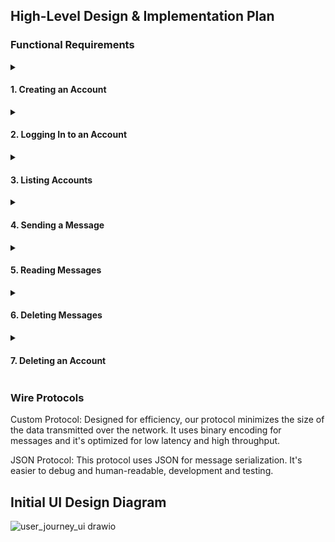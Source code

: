 ## High-Level Design & Implementation Plan

### Functional Requirements

<details>
<summary> <h4> 1. Creating an Account </h4></summary>

- **Description**: Users can create an account by providing a unique username and password. The password is hashed before transmission to ensure security.
- **Implementation**:
  - **Client**: The `src/client/pages/signup_page.py` file handles the UI for account creation and sends the request to the server.
  - **Server**: The `src/server/api.py` file processes the account creation request, checks for username availability, and stores the hashed password in the database (`chat_app.db`).
  - **Database**: The `src/server/db_manager.py` file manages user data storage and retrieval.

</details>

<details>
<summary> <h4> 2. Logging In to an Account </h4></summary>

- **Description**: Users can log in using their username and password. The server verifies the credentials and returns the number of unread messages.
- **Implementation**:
  - **Client**: The `src/client/pages/login_page.py` file handles the login UI and sends the credentials to the server.
  - **Server**: The `src/server/api.py` file verifies the credentials and retrieves the number of unread messages from the database.
  - **Database**: The `src/server/db_manager.py` file handles credential verification and message count retrieval.
  </details>

<details>
<summary> <h4> 3. Listing Accounts </h4></summary>

- **Description**: Users can list all accounts or filter them using a wildcard pattern. The system supports scrolling pagination for large lists.
- **Implementation**:
  - **Client**: The `src/client/pages/users_page.py` file handles the UI for listing accounts and sends the filter request to the server.
  - **Server**: The `src/server/api.py` file processes the request and retrieves the list of accounts from the database.
  - **Database**: The `src/server/db_manager.py` file handles the query and pagination logic.
  </details>

<details>
<summary> <h4> 4. Sending a Message </h4></summary>

- **Description**: Users can send messages to other users. If the recipient is offline, the message is stored until they log in. Messages will deliver immediately if the recipient is logged in and will dynamically update if two users are chatting at the same time. In order to update a user's home page with new messages, they can simply click any button to refresh, including the Home button.
- **Implementation**:
  - **Client**: The `src/client/pages/chat_page.py` file handles the UI for composing and sending messages.
  - **Server**: The `src/server/api.py` file processes the message and checks the recipient's status. If the recipient is offline, the message is stored in the database.
  - **Database**: The `src/server/db_manager.py` file manages message storage and retrieval.
  </details>

<details>
<summary> <h4> 5. Reading Messages </h4></summary>

- **Description**: Users can read their messages. The system allows users to specify the number of messages that are "delivered" as unread messages to the user's home page at once to avoid overwhelming the client. Once users open a chat, those messages are "read", and the new, unread messages (up to the limit specified) will display if the user navigates back to the home page and requests to see their messages again. The messages will populate the user's inbox in order of oldest unreads (up to the limit specified) because we assume that users want to see the answers to whatever prior conversation they had. To prevent the client from being overwhelmed if there are a lot of messages, we allow the client to receive the number of new unread messages they see at once.

- **Implementation**:
  - **Client**: The `chat_page.py` and `settings_page.py` files handles the UI for displaying messages and allowing users to specify the number of unread messages to display at once.
  - **Server**: The `api.py` file processes the request and retrieves the specified number of messages from the database.
  - **Database**: The `db_manager.py` file handles message retrieval and marking messages as read.

</details>

<details>
<summary> <h4> 6. Deleting Messages </h4></summary>

- **Description**: Users can delete individual messages or a set of messages. Deleted messages are removed from both the client and server.
- **Implementation**:
  - **Client**: The `chat_page.py` file handles the UI for deleting messages.
  - **Server**: The `api.py` file processes the deletion request and removes the messages from the database.
  - **Database**: The `db_manager.py` file handles message deletion.
  </details>

<details>
<summary> <h4> 7. Deleting an Account </h4></summary>

- **Description**: Users can delete their accounts. The system specifies the behavior for accounts with unread messages (e.g., notify the user before deletion).
- **Implementation**:
  - **Client**: The `settings_page.py` file handles the UI for account deletion.
  - **Server**: The `api.py` file processes the deletion request and removes the account and associated messages from the database.
  - **Database**: The `db_manager.py` file handles account and message deletion.
  </details>

### Wire Protocols

Custom Protocol: Designed for efficiency, our protocol minimizes the size of the data transmitted over the network. It uses binary encoding for messages and it's optimized for low latency and high throughput.

JSON Protocol: This protocol uses JSON for message serialization. It's easier to debug and human-readable, development and testing.

## Initial UI Design Diagram

![user_journey_ui drawio](https://github.com/user-attachments/assets/a4a1ac9a-180a-48af-b188-3a179f9b6674)
